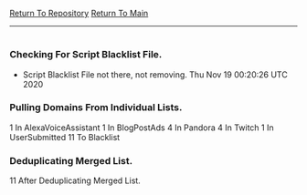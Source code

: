 [Return To Repository](https://github.com/deathbybandaid/piholeparser/)
[Return To Main](https://github.com/deathbybandaid/piholeparser/blob/master/RecentRunLogs/Mainlog.md)
____________________________________
# 
### Checking For Script Blacklist File.
* Script Blacklist File not there, not removing. Thu Nov 19 00:20:26 UTC 2020
### Pulling Domains From Individual Lists.
1 In AlexaVoiceAssistant
1 In BlogPostAds
4 In Pandora
4 In Twitch
1 In UserSubmitted
11 To Blacklist
### Deduplicating Merged List.
11 After Deduplicating Merged List.
